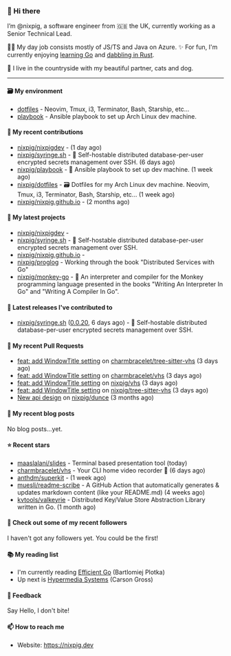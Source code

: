 ### 🐽 Hi there

I’m @nixpig, a software engineer from 🇬🇧 the UK, currently working as a Senior Technical Lead.

👨‍💻 My day job consists mostly of JS/TS and Java on Azure. ✨ For fun, I'm currently enjoying [learning Go](https://github.com/nixpig?tab=repositories&q=&type=public&language=go&sort=) and [dabbling in Rust](https://github.com/nixpig?tab=repositories&q=&type=public&language=rust&sort=). 

🏡 I live in the countryside with my beautiful partner, cats and dog.

--- 

#### 🗃️ My environment
- [dotfiles](https://github.com/nixpig/dotfiles) - Neovim, Tmux, i3, Terminator, Bash, Starship, etc...
- [playbook](https://github.com/nixpig/playbook) - Ansible playbook to set up Arch Linux dev machine.

#### 👷 My recent contributions

- [nixpig/nixpigdev](https://github.com/nixpig/nixpigdev) -  (1 day ago)
- [nixpig/syringe.sh](https://github.com/nixpig/syringe.sh) - 🔐 Self-hostable distributed database-per-user encrypted secrets management over SSH. (6 days ago)
- [nixpig/playbook](https://github.com/nixpig/playbook) - 📑 Ansible playbook to set up dev machine. (1 week ago)
- [nixpig/dotfiles](https://github.com/nixpig/dotfiles) - 🗃️ Dotfiles for my Arch Linux dev machine. Neovim, Tmux, i3, Terminator, Bash, Starship, etc... (1 week ago)
- [nixpig/nixpig.github.io](https://github.com/nixpig/nixpig.github.io) -  (2 months ago)

#### 🌱 My latest projects

- [nixpig/nixpigdev](https://github.com/nixpig/nixpigdev) - 
- [nixpig/syringe.sh](https://github.com/nixpig/syringe.sh) - 🔐 Self-hostable distributed database-per-user encrypted secrets management over SSH.
- [nixpig/nixpig.github.io](https://github.com/nixpig/nixpig.github.io) - 
- [nixpig/proglog](https://github.com/nixpig/proglog) - Working through the book &#34;Distributed Services with Go&#34;
- [nixpig/monkey-go](https://github.com/nixpig/monkey-go) - 🐒 An interpreter and compiler for the Monkey programming language presented in the books &#34;Writing An Interpreter In Go&#34; and &#34;Writing A Compiler In Go&#34;.


#### 🔭 Latest releases I've contributed to

- [nixpig/syringe.sh](https://github.com/nixpig/syringe.sh) ([0.0.20](https://github.com/nixpig/syringe.sh/releases/tag/0.0.20), 6 days ago) - 🔐 Self-hostable distributed database-per-user encrypted secrets management over SSH.

#### 🔨 My recent Pull Requests

- [feat: add WindowTitle setting](https://github.com/charmbracelet/tree-sitter-vhs/pull/14) on [charmbracelet/tree-sitter-vhs](https://github.com/charmbracelet/tree-sitter-vhs) (3 days ago)
- [feat: add WindowTitle setting](https://github.com/charmbracelet/vhs/pull/507) on [charmbracelet/vhs](https://github.com/charmbracelet/vhs) (3 days ago)
- [feat: add WindowTitle setting](https://github.com/nixpig/vhs/pull/1) on [nixpig/vhs](https://github.com/nixpig/vhs) (3 days ago)
- [feat: add WindowTitle setting](https://github.com/nixpig/tree-sitter-vhs/pull/1) on [nixpig/tree-sitter-vhs](https://github.com/nixpig/tree-sitter-vhs) (3 days ago)
- [New api design](https://github.com/nixpig/dunce/pull/3) on [nixpig/dunce](https://github.com/nixpig/dunce) (3 months ago)

#### 📜 My recent blog posts

No blog posts...yet.



#### ⭐ Recent stars

- [maaslalani/slides](https://github.com/maaslalani/slides) - Terminal based presentation tool (today)
- [charmbracelet/vhs](https://github.com/charmbracelet/vhs) - Your CLI home video recorder 📼 (6 days ago)
- [anthdm/superkit](https://github.com/anthdm/superkit) -  (1 week ago)
- [muesli/readme-scribe](https://github.com/muesli/readme-scribe) - A GitHub Action that automatically generates &amp; updates markdown content (like your README.md) (4 weeks ago)
- [kvtools/valkeyrie](https://github.com/kvtools/valkeyrie) - Distributed Key/Value Store Abstraction Library written in Go. (1 month ago)

#### 👯 Check out some of my recent followers

I haven't got any followers yet. You could be the first!

#### 📚️ My reading list
- I'm currently reading [Efficient Go](https://www.oreilly.com/library/view/efficient-go/9781098105709/) (Bartlomiej Plotka)
- Up next is [Hypermedia Systems](https://hypermedia.systems/) (Carson Gross)

#### 💬 Feedback

Say Hello, I don't bite!

#### 📫 How to reach me

- Website: https://nixpig.dev
